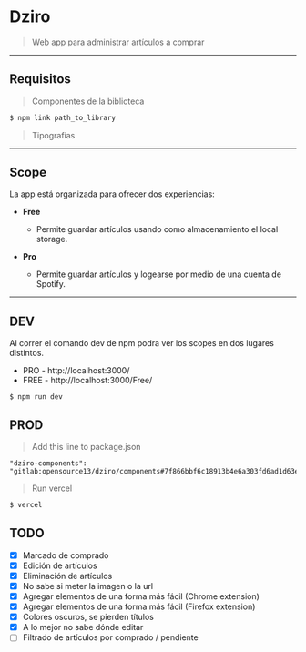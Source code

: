 # Dziro
> Web app para administrar artículos a comprar


---
## Requisitos

> Componentes de la biblioteca

```bash
$ npm link path_to_library 
```

> Tipografías

---
## Scope

La app está organizada para ofrecer dos experiencias:

- **Free** 
  -  Permite guardar artículos usando como almacenamiento el local storage.

- **Pro**
   - Permite guardar artículos y logearse por medio de una  cuenta de Spotify.

---


## DEV
Al correr el comando dev de npm podra ver los scopes en dos lugares distintos.
- PRO - http://localhost:3000/
- FREE - http://localhost:3000/Free/


```
$ npm run dev
```
## PROD

> Add this line to package.json
```
"dziro-components": "gitlab:opensource13/dziro/components#7f866bbf6c18913b4e6a303fd6ad1d63ef1c0545",
```

> Run vercel
```bash
$ vercel
```

## TODO


- [X] Marcado de comprado
- [X] Edición de artículos
- [X] Eliminación de artículos
- [X] No sabe si meter la imagen o la url
- [X] Agregar elementos de una forma más fácil (Chrome extension)
- [X] Agregar elementos de una forma más fácil (Firefox extension)
- [X] Colores oscuros, se pierden títulos
- [X] A lo mejor no sabe dónde editar
- [ ] Filtrado de artículos por comprado / pendiente
